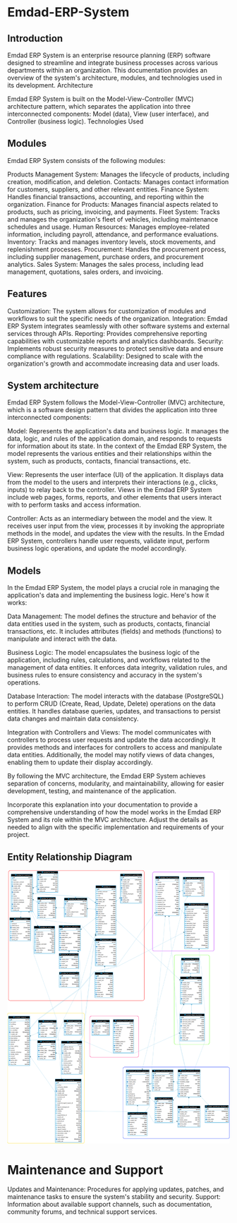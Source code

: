 # Emdad-ERP-System
## Introduction

Emdad ERP System is an enterprise resource planning (ERP) software designed to streamline and integrate business processes across various departments within an organization. This documentation provides an overview of the system's architecture, modules, and technologies used in its development.
Architecture

Emdad ERP System is built on the Model-View-Controller (MVC) architecture pattern, which separates the application into three interconnected components: Model (data), View (user interface), and Controller (business logic).
Technologies Used


## Modules

Emdad ERP System consists of the following modules:

Products Management System: Manages the lifecycle of products, including creation, modification, and deletion.
Contacts: Manages contact information for customers, suppliers, and other relevant entities.
Finance System: Handles financial transactions, accounting, and reporting within the organization.
Finance for Products: Manages financial aspects related to products, such as pricing, invoicing, and payments.
Fleet System: Tracks and manages the organization's fleet of vehicles, including maintenance schedules and usage.
Human Resources: Manages employee-related information, including payroll, attendance, and performance evaluations.
Inventory: Tracks and manages inventory levels, stock movements, and replenishment processes.
Procurement: Handles the procurement process, including supplier management, purchase orders, and procurement analytics.
Sales System: Manages the sales process, including lead management, quotations, sales orders, and invoicing.

## Features

Customization: The system allows for customization of modules and workflows to suit the specific needs of the organization.
Integration: Emdad ERP System integrates seamlessly with other software systems and external services through APIs.
Reporting: Provides comprehensive reporting capabilities with customizable reports and analytics dashboards.
Security: Implements robust security measures to protect sensitive data and ensure compliance with regulations.
Scalability: Designed to scale with the organization's growth and accommodate increasing data and user loads.

## System architecture
Emdad ERP System follows the Model-View-Controller (MVC) architecture, which is a software design pattern that divides the application into three interconnected components:

Model: Represents the application's data and business logic. It manages the data, logic, and rules of the application domain, and responds to requests for information about its state. In the context of the Emdad ERP System, the model represents the various entities and their relationships within the system, such as products, contacts, financial transactions, etc.

View: Represents the user interface (UI) of the application. It displays data from the model to the users and interprets their interactions (e.g., clicks, inputs) to relay back to the controller. Views in the Emdad ERP System include web pages, forms, reports, and other elements that users interact with to perform tasks and access information.

Controller: Acts as an intermediary between the model and the view. It receives user input from the view, processes it by invoking the appropriate methods in the model, and updates the view with the results. In the Emdad ERP System, controllers handle user requests, validate input, perform business logic operations, and update the model accordingly.

## Models
In the Emdad ERP System, the model plays a crucial role in managing the application's data and implementing the business logic. Here's how it works:

Data Management: The model defines the structure and behavior of the data entities used in the system, such as products, contacts, financial transactions, etc. It includes attributes (fields) and methods (functions) to manipulate and interact with the data.

Business Logic: The model encapsulates the business logic of the application, including rules, calculations, and workflows related to the management of data entities. It enforces data integrity, validation rules, and business rules to ensure consistency and accuracy in the system's operations.

Database Interaction: The model interacts with the database (PostgreSQL) to perform CRUD (Create, Read, Update, Delete) operations on the data entities. It handles database queries, updates, and transactions to persist data changes and maintain data consistency.

Integration with Controllers and Views: The model communicates with controllers to process user requests and update the data accordingly. It provides methods and interfaces for controllers to access and manipulate data entities. Additionally, the model may notify views of data changes, enabling them to update their display accordingly.

By following the MVC architecture, the Emdad ERP System achieves separation of concerns, modularity, and maintainability, allowing for easier development, testing, and maintenance of the application.

Incorporate this explanation into your documentation to provide a comprehensive understanding of how the model works in the Emdad ERP System and its role within the MVC architecture. Adjust the details as needed to align with the specific implementation and requirements of your project.

## Entity Relationship Diagram

![](debian/source/emdad_allmodels.png)

# Maintenance and Support

Updates and Maintenance: Procedures for applying updates, patches, and maintenance tasks to ensure the system's stability and security.
Support: Information about available support channels, such as documentation, community forums, and technical support services.